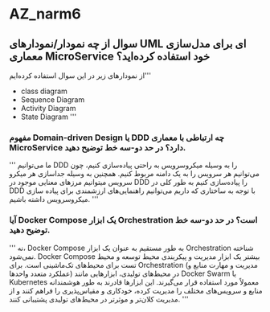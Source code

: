 # AZ_narm6
## سوال از چه نمودار/نمودارهای UML ای برای مدل‌سازی معماری MicroService خود استفاده کرده‌اید؟
از نمودارهای زیر در این سوال استفاده کرده‌ایم'''
- class diagram
- Sequence Diagram
- Activity Diagram
- State Diagram
'''

### مفهوم Domain-driven Design یا DDD چه ارتباطی با معماری MicroService دارد؟ در حد دو-سه خط توضیح دهید.
 '''
ما می‌توانیم DDD را به وسیله میکروسرویس به راحتی پیاده‌سازی کنیم، چون می‌توانیم هر سرویس را به یک دامنه مربوط کنیم.
همچنین به وسیله جداسازی هر میکرو سرویس میتوانیم مرز‌های معنایی موجود در DDD را پیاده‌سازی کنیم 
به طور کلی در DDD با توجه به ساختاری که داریم می‌توانیم راهنمایی‌های ارزشمندی برای پیاده سازی میکروسرویس داشته باشیم.
'''

### آیا Docker Compose یک ابزار Orchestration است؟ در حد دو-سه خط توضیح دهید.

'''
نه، Docker Compose به طور مستقیم به عنوان یک ابزار Orchestration شناخته نمی‌شود. Docker Compose بیشتر یک ابزار مدیریت و پیکربندی محیط توسعه و محیط تست برای محیط‌های تک‌ماشینی است.
برای Orchestration (مدیریت و مهارت منابع و عملکرد متعدد واحدها) در محیط‌های تولیدی، ابزارهایی مانند Docker Swarm یا Kubernetes معمولاً مورد استفاده قرار می‌گیرند. این ابزارها قادرند به طور هوشمندانه منابع و سرویس‌های مختلف را مدیریت کرده، خودکاری و مقیاس‌پذیری را فراهم کنند و از مدیریت کلان‌تر و موثرتر در محیط‌های تولیدی پشتیبانی کنند.
'''